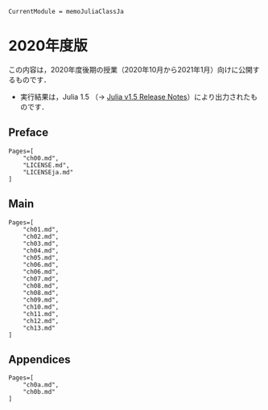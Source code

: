 ```@meta
CurrentModule = memoJuliaClassJa
```
# 2020年度版

この内容は，2020年度後期の授業（2020年10月から2021年1月）向けに公開するものです．
- 実行結果は，Julia 1.5 （→ [Julia v1.5 Release Notes](https://docs.julialang.org/en/v1/NEWS/#Julia-v1.5-Release-Notes)）により出力されたものです．

## Preface

```@contents
Pages=[
	"ch00.md",
	"LICENSE.md",
	"LICENSEja.md"
]
```

## Main

```@contents
Pages=[
	"ch01.md",
	"ch02.md",
	"ch03.md",
	"ch04.md",
	"ch05.md",
	"ch06.md",
	"ch06.md",
	"ch07.md",
	"ch08.md",
	"ch08.md",
	"ch09.md",
	"ch10.md",
	"ch11.md",
	"ch12.md",
	"ch13.md"
]
```

## Appendices

```@contents
Pages=[
	"ch0a.md",
	"ch0b.md"
]
```
